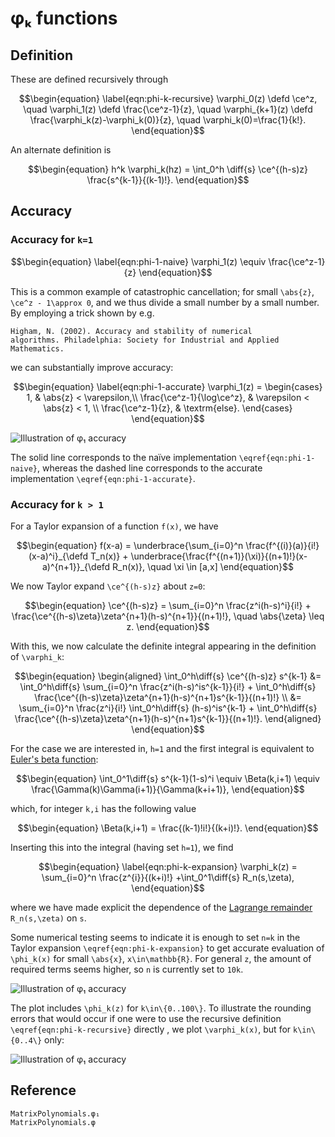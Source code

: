 # φₖ functions

## Definition

These are defined recursively through
```math
\begin{equation}
\label{eqn:phi-k-recursive}
\varphi_0(z) \defd \ce^z, \quad
\varphi_1(z) \defd \frac{\ce^z-1}{z}, \quad
\varphi_{k+1}(z) \defd \frac{\varphi_k(z)-\varphi_k(0)}{z}, \quad
\varphi_k(0)=\frac{1}{k!}.
\end{equation}
```

An alternate definition is
```math
\begin{equation}
h^k \varphi_k(hz) = \int_0^h \diff{s}
\ce^{(h-s)z} \frac{s^{k-1}}{(k-1)!}.
\end{equation}
```

## Accuracy

### Accuracy for ``k=1``

```math
\begin{equation}
\label{eqn:phi-1-naive}
\varphi_1(z) \equiv \frac{\ce^z-1}{z}
\end{equation}
```

This is a common example of catastrophic cancellation; for small
``\abs{z}``, ``\ce^z - 1\approx 0``, and we thus divide a small number
by a small number. By employing a trick shown by e.g.

    Higham, N. (2002). Accuracy and stability of numerical
    algorithms. Philadelphia: Society for Industrial and Applied
    Mathematics.

we can substantially improve accuracy:

```math
\begin{equation}
\label{eqn:phi-1-accurate}
\varphi_1(z) = \begin{cases}
1, & \abs{z} < \varepsilon,\\
\frac{\ce^z-1}{\log\ce^z}, & \varepsilon < \abs{z} < 1, \\
\frac{\ce^z-1}{z}, & \textrm{else}.
\end{cases}
\end{equation}
```

![Illustration of φ₁ accuracy](figures/phi_1_accuracy.svg)

The solid line corresponds to the naïve implementation
``\eqref{eqn:phi-1-naive}``, whereas the dashed line corresponds to
the accurate implementation ``\eqref{eqn:phi-1-accurate}``.

### Accuracy for ``k > 1 ``

For a Taylor expansion of a function ``f(x)``, we have
```math
\begin{equation}
f(x-a) = \underbrace{\sum_{i=0}^n \frac{f^{(i)}(a)}{i!} (x-a)^i}_{\defd T_n(x)} +
\underbrace{\frac{f^{(n+1)}(\xi)}{(n+1)!}(x-a)^{n+1}}_{\defd R_n(x)}, \quad
\xi \in [a,x]
\end{equation}
```
We now Taylor expand ``\ce^{(h-s)z}`` about ``z=0``:
```math
\begin{equation}
\ce^{(h-s)z} =
\sum_{i=0}^n \frac{z^i(h-s)^i}{i!} +
\frac{\ce^{(h-s)\zeta}\zeta^{n+1}(h-s)^{n+1}}{(n+1)!},
\quad \abs{\zeta} \leq z.
\end{equation}
```
With this, we now calculate the definite integral appearing in the
definition of ``\varphi_k``:
```math
\begin{equation}
\begin{aligned}
\int_0^h\diff{s}
\ce^{(h-s)z} s^{k-1}
&=
\int_0^h\diff{s}
\sum_{i=0}^n \frac{z^i(h-s)^is^{k-1}}{i!} +
\int_0^h\diff{s}
\frac{\ce^{(h-s)\zeta}\zeta^{n+1}(h-s)^{n+1}s^{k-1}}{(n+1)!} \\
&=
\sum_{i=0}^n
\frac{z^i}{i!}
\int_0^h\diff{s}
(h-s)^is^{k-1} +
\int_0^h\diff{s}
\frac{\ce^{(h-s)\zeta}\zeta^{n+1}(h-s)^{n+1}s^{k-1}}{(n+1)!}.
\end{aligned}
\end{equation}
```
For the case we are interested in, ``h=1`` and the first integral is
equivalent to [Euler's beta function](https://en.wikipedia.org/wiki/Beta_function):
```math
\begin{equation}
\int_0^1\diff{s} s^{k-1}(1-s)^i \equiv \Beta(k,i+1) \equiv \frac{\Gamma(k)\Gamma(i+1)}{\Gamma(k+i+1)},
\end{equation}
```
which, for integer ``k,i`` has the following value
```math
\begin{equation}
\Beta(k,i+1) = \frac{(k-1)!i!}{(k+i)!}.
\end{equation}
```
Inserting this into the integral (having set ``h=1``), we find
```math
\begin{equation}
\label{eqn:phi-k-expansion}
\varphi_k(z) =
\sum_{i=0}^n
\frac{z^{i}}{(k+i)!}
+\int_0^1\diff{s} R_n(s,\zeta),
\end{equation}
```
where we have made explicit the dependence of the [Lagrange
remainder](https://en.wikipedia.org/wiki/Taylor%27s_theorem#Explicit_formulas_for_the_remainder)
``R_n(s,\zeta)`` on ``s``.

Some numerical testing seems to indicate it is enough to set ``n=k``
in the Taylor expansion ``\eqref{eqn:phi-k-expansion}`` to get
accurate evaluation of ``\phi_k(x)`` for small ``\abs{x}``,
``x\in\mathbb{R}``. For general ``z``, the amount of required terms
seems higher, so ``n`` is currently set to ``10k``.

![Illustration of φ₁ accuracy](figures/phi_k_accuracy.svg)

The plot includes ``\phi_k(z)`` for ``k\in\{0..100\}``. To illustrate
the rounding errors that would occur if one were to use the recursive
definition ``\eqref{eqn:phi-k-recursive}`` directly , we plot
``\varphi_k(x)``, but for ``k\in\{0..4\}`` only:

![Illustration of φ₁ accuracy](figures/phi_k_naive_accuracy.svg)

## Reference

```@docs
MatrixPolynomials.φ₁
MatrixPolynomials.φ
```
